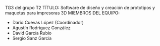 TG3 del grupo T2
TÍTULO: Software de diseño y creación de prototipos y maquetas para impresoras 3D
MIEMBROS DEL EQUIPO:  
- Darío Cuevas López (Coordinador)  
- Agustín Rodríguez González  
- David García Rubio  
- Sergio Sanz García
